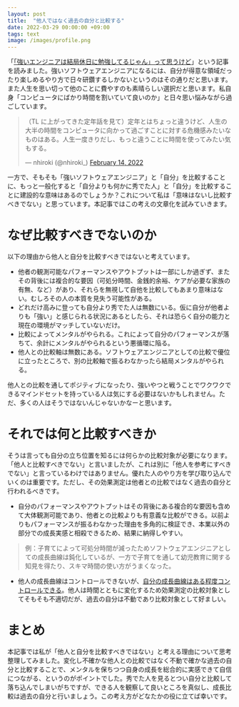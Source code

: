 ```yaml
---
layout: post
title:  "他人ではなく過去の自分と比較する"
date: 2022-03-29 00:00:00 +09:00
tags: text
image: /images/profile.png
---
```


「[「強いエンジニアは結局休日に勉強してるじゃん」って思うけど](https://rabspice.hatenablog.com/entry/2022/03/28/000158)」という記事を読みました。強いソフトウェアエンジニアになるには、自分が得意な領域だったり楽しめるやり方で日々研鑽するしかないというのはその通りだと思います。また人生を思い切って他のことに費やすのも素晴らしい選択だと思います。私自身「コンピュータにばかり時間を割いていて良いのか」と日々思い悩みながら過ごしています。

<blockquote class="twitter-tweet"><p lang="ja" dir="ltr">（TL に上がってきた定年話を見て）定年とはちょっと違うけど、人生の大半の時間をコンピュータに向かって過ごすことに対する危機感みたいなものはある。人生一度きりだし、もっと違うことに時間を使ってみたい気もする。</p>&mdash; nhiroki (@nhiroki_) <a href="https://twitter.com/nhiroki_/status/1493231372064165888?ref_src=twsrc%5Etfw">February 14, 2022</a></blockquote> <script async src="https://platform.twitter.com/widgets.js" charset="utf-8"></script>

一方で、そもそも「強いソフトウェアエンジニア」と「自分」を比較することに、もっと一般化すると「自分よりも何かに秀でた人」と「自分」を比較することに建設的な意味はあるのでしょうか？これについて私は「意味はないし比較すべきでない」と思っています。本記事ではこの考えの文章化を試みていきます。

# なぜ比較すべきでないのか

以下の理由から他人と自分を比較すべきではないと考えています。

- 他者の観測可能なパフォーマンスやアウトプットは一部にしか過ぎず、またその背後には複合的な要因（可処分時間、金銭的余裕、ケアが必要な家族の有無、など）があり、それらを無視して自他を比較してもあまり意味はない。むしろその人の本質を見失う可能性がある。
- どれだけ高みに登っても自分より秀でた人は無数にいる。仮に自分が他者よりも「強い」と感じられる状況にあるとしたら、それは恐らく自分の能力と現在の環境がマッチしていないだけ。
- 比較によってメンタルがやられる。これによって自分のパフォーマンスが落ちて、余計にメンタルがやられるという悪循環に陥る。
- 他人との比較軸は無数にある。ソフトウェアエンジニアとしての比較で優位に立ったところで、別の比較軸で振るわなかったら結局メンタルがやられる。

他人との比較を通してポジティブになったり、強いやつと戦うことでワクワクできるマインドセットを持っている人は気にする必要はないかもしれません。ただ、多くの人はそうではないんじゃないかなーと思います。

# それでは何と比較すべきか

そうは言っても自分の立ち位置を知るには何らかの比較対象が必要になります。「他人と比較すべきでない」と言いましたが、これは別に「他人を参考にすべきでない」と言っているわけではありません。優れた人のやり方を学び取り込んでいくのは重要です。ただし、その効果測定は他者との比較ではなく過去の自分と行われるべきです。

- 自分のパフォーマンスやアウトプットはその背後にある複合的な要因も含めて大体観測可能であり、他者との比較よりも有意義な比較ができる。以前よりもパフォーマンスが振るわなかった理由を多角的に検証でき、本業以外の部分での成長実感と相殺できるため、結果に納得しやすい。

> 例：子育てによって可処分時間が減ったためソフトウェアエンジニアとしての成長曲線は鈍化しているが、一方で子育てを通して幼児教育に関する知見を得たり、スキマ時間の使い方がうまくなった。

- 他人の成長曲線はコントロールできないが、[自分の成長曲線はある程度コントロールできる](/2019/02/14/make-progress)。他人は時間とともに変化するため効果測定の比較対象としてそもそも不適切だが、過去の自分は不動であり比較対象として好ましい。

# まとめ

本記事では私が「他人と自分を比較すべきではない」と考える理由について思考整理してみました。変化し不確かな他人との比較ではなく不動で確かな過去の自分と比較することで、メンタルを保ちつつ自身の成長を総合的に実感できて自信につながる、というのがポイントでした。秀でた人を見るとつい自分と比較して落ち込んでしまいがちですが、できる人を観察して良いところを真似し、成長比較は過去の自分と行いましょう。この考え方がどなたかの役に立てば幸いです。